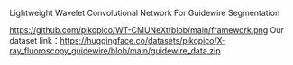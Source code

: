 Lightweight Wavelet Convolutional Network For Guidewire Segmentation


https://github.com/pikopico/WT-CMUNeXt/blob/main/framework.png
Our dataset link：https://huggingface.co/datasets/pikopico/X-ray_fluoroscopy_guidewire/blob/main/guidewire_data.zip
